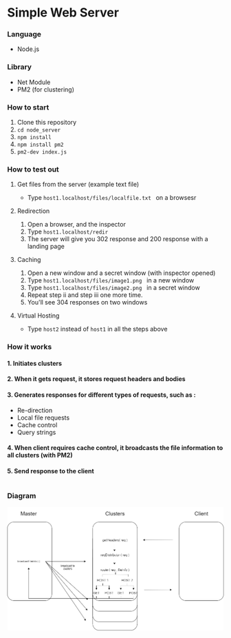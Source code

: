
# Simple Web Server  

### Language
- Node.js
### Library
- Net Module
- PM2 (for clustering)
### How to start
1. Clone this repository
2. ```cd node_server```
3. ```npm install```
4. ```npm install pm2```
5. ```pm2-dev index.js```

### How to test out
1. Get files from the server (example text file)  
    - Type ```host1.localhost/files/localfile.txt ``` on a browsesr

2. Redirection  

    1. Open a browser, and the inspector  
    2. Type ```host1.localhost/redir ```  
    3. The server will give you 302 response and 200 response with a landing page 
    
2. Caching 
    1. Open a new window and a secret window (with inspector opened)
    2. Type ```host1.localhost/files/image1.png ``` in a new window  
    3. Type ```host1.localhost/files/image2.png ``` in a secret window  
    4. Repeat step ii and step iii one more time.
    5. You'll see 304 responses on two windows

3. Virtual Hosting  
    - Type ``` host2 ``` instead of ``` host1 ``` in all the steps above  
  
### How it works

#### 1. Initiates clusters
#### 2. When it gets request, it stores request headers and bodies
#### 3. Generates responses for different types of requests, such as :  
- Re-direction
- Local file requests
- Cache control
- Query strings 
  
#### 4. When client requires cache control, it broadcasts the file information to all clusters (with PM2)
#### 5. Send response to the client

#
### Diagram
![다이어그램](./diagram.png)
